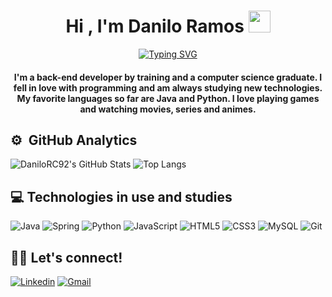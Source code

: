 <h1 align="center">Hi , I'm Danilo Ramos <img src="https://media.giphy.com/media/hvRJCLFzcasrR4ia7z/giphy.gif" width="35"></h1>
<p align="center">
    <a href="https://git.io/typing-svg"><img src="https://readme-typing-svg.herokuapp.com?font=Fira+Code&pause=1000&random=false&width=435&lines=Computer+Science+Student;Junior+Back-End+Developer;Always+learning+new+technologies;One+piece+fan" alt="Typing SVG" /></a>
</p>
<h4 align="center">I'm a back-end developer by training and a computer science graduate. I fell in love with programming and am always studying new technologies. My favorite languages so far are Java and Python. I love playing games and watching movies, series and animes. </h4>

## ⚙️ &nbsp;GitHub Analytics
![DaniloRC92's GitHub Stats](https://github-readme-stats.vercel.app/api?username=DaniloRC92&show_icons=true&theme=tokyonight) 
![Top Langs](https://github-readme-stats.vercel.app/api/top-langs/?username=DaniloRC92&layout=compact&langs_count=7&theme=tokyonight)

## 💻 Technologies in use and studies
![Java](https://img.shields.io/badge/java-%23ED8B00.svg?style=for-the-badge&logo=openjdk&logoColor=white)
![Spring](https://img.shields.io/badge/spring-%236DB33F.svg?style=for-the-badge&logo=spring&logoColor=white)
![Python](https://img.shields.io/badge/python-3670A0?style=for-the-badge&logo=python&logoColor=ffdd54)
![JavaScript](https://img.shields.io/badge/JavaScript-F7DF1E?style=for-the-badge&logo=javascript&logoColor=black)
![HTML5](https://img.shields.io/badge/HTML5-E34F26?style=for-the-badge&logo=html5&logoColor=white)
![CSS3](https://img.shields.io/badge/CSS3-1572B6?style=for-the-badge&logo=css3&logoColor=white)
![MySQL](https://img.shields.io/badge/MySQL-00000F?style=for-the-badge&logo=mysql&logoColor=white)
![Git](https://img.shields.io/badge/GIT-E44C30?style=for-the-badge&logo=git&logoColor=white)


## 🤝🏻 Let's connect!
[![Linkedin](https://img.shields.io/badge/LinkedIn-0077B5?style=for-the-badge&logo=linkedin&logoColor=white)](https://www.linkedin.com/in/danilo-ramos-costa-a46767263)
[![Gmail](https://img.shields.io/badge/Gmail-333333?style=for-the-badge&logo=gmail&logoColor=red)](mailto:daniloramoscosta92@gmail.com)

